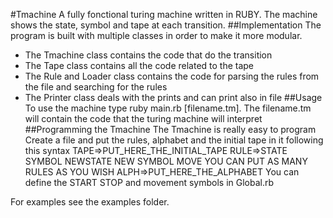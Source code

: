 #Tmachine
A fully fonctional turing machine written in RUBY. The machine shows the state, symbol and tape  at each transition.
##Implementation
The program is built with multiple classes in order to make it more modular.
+ The Tmachine class contains the code that do the transition
+ The Tape class contains all the code related to the tape
+ The Rule and Loader class contains the code for parsing the rules from the file and searching for the rules
+ The Printer class deals with the prints and can print also in file
##Usage
To use the machine type ruby main.rb [filename.tm]. The filename.tm will contain the code that the turing machine will interpret
##Programming the Tmachine
The Tmachine is really easy to program
Create a file and put the rules, alphabet and the initial tape in it following this syntax
		TAPE=>PUT_HERE_THE_INITIAL_TAPE
		RULE=>STATE SYMBOL NEWSTATE NEW SYMBOL MOVE
			YOU CAN PUT AS MANY RULES AS YOU WISH
		ALPH=>PUT_HERE_THE_ALPHABET
You can define the START STOP and movement symbols in Global.rb

For examples see the examples folder.


